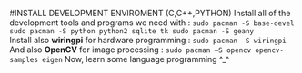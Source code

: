 #INSTALL DEVELOPMENT ENVIROMENT (C,C++,PYTHON)
Install all of the development tools and programs we need with :
	```
	sudo pacman -S base-devel
	sudo pacman -S python python2 sqlite tk
	sudo pacman -S geany
	```    
Install also **wiringpi** for hardware programming :
    `sudo pacman –S wiringpi`    
And also **OpenCV** for image processing :
    `sudo pacman –S opencv opencv-samples eigen` 
Now, learn some language programming ^_^